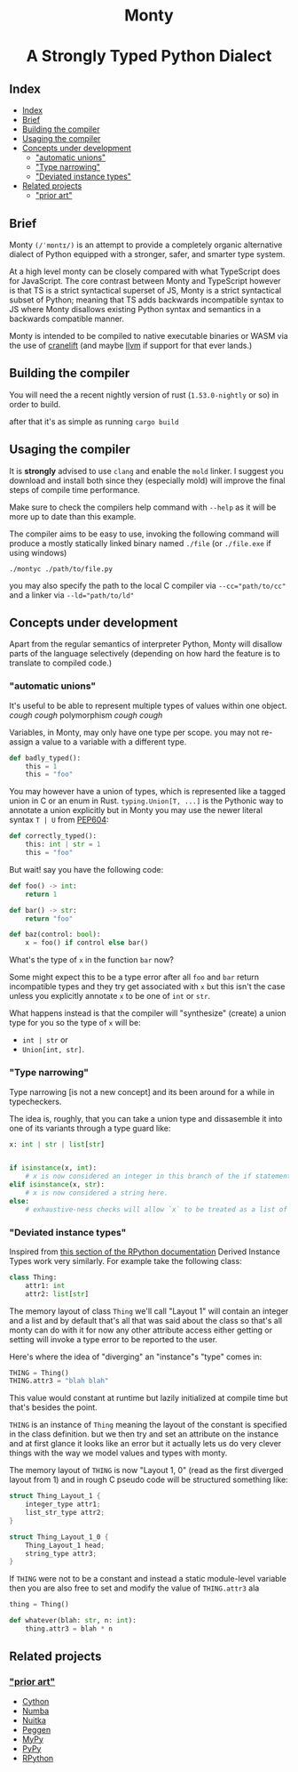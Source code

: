 <h1 align="center">Monty</h1>

<h1 align="center">A Strongly Typed Python Dialect</h1>

## Index

- [Index](#index)
- [Brief](#brief)
- [Building the compiler](#building-the-compiler)
- [Usaging the compiler](#usaging-the-compiler)
- [Concepts under development](#concepts-under-development)
  - ["automatic unions"](#automatic-unions)
  - ["Type narrowing"](#type-narrowing)
  - ["Deviated instance types"](#deviated-instance-types)
- [Related projects](#related-projects)
  - ["prior art"](#prior-art)

## Brief

Monty `(/ˈmɒntɪ/)` is an attempt to provide a completely organic alternative
dialect of Python equipped with a stronger, safer, and smarter type system.

At a high level monty can be closely compared with what TypeScript does for
JavaScript. The core contrast between Monty and TypeScript however is
that TS is a strict syntactical superset of JS, Monty is a strict syntactical
subset of Python; meaning that TS adds backwards incompatible syntax to JS
where Monty disallows existing Python syntax and semantics in a backwards
compatible manner.

Monty is intended to be compiled to native executable binaries or WASM via the
use of [cranelift] (and maybe [llvm] if support for that ever lands.)

## Building the compiler

You will need the a recent nightly version of rust (`1.53.0-nightly` or so) in order to build.

after that it's as simple as running `cargo build`

## Usaging the compiler

It is **strongly** advised to use `clang` and enable the `mold` linker.
I suggest you download and install both since they (especially mold) will
improve the final steps of compile time performance.

Make sure to check the compilers help command with `--help` as it will be more
up to date than this example.

The compiler aims to be easy to use, invoking the following command will produce
a mostly statically linked binary named `./file` (or `./file.exe` if using windows)

```
./montyc ./path/to/file.py
```

you may also specify the path to the local C compiler via `--cc="path/to/cc"`
and a linker via `--ld="path/to/ld"`

## Concepts under development

Apart from the regular semantics of interpreter Python, Monty will disallow
parts of the language selectively (depending on how hard the feature is to
translate to compiled code.)

### "automatic unions"

It's useful to be able to represent multiple types of values within one object.
_cough cough_ polymorphism _cough cough_

Variables, in Monty, may only have one type per scope.
you may not re-assign a value to a variable with a different type.

```py
def badly_typed():
    this = 1
    this = "foo"
```

You may however have a union of types, which is represented like a tagged union
in C or an enum in Rust. `typing.Union[T, ...]` is the Pythonic way to annotate
a union explicitly but in Monty you may use the newer literal syntax `T | U` from
[PEP604]:

```py
def correctly_typed():
    this: int | str = 1
    this = "foo"
```

But wait! say you have the following code:

```py
def foo() -> int:
    return 1

def bar() -> str:
    return "foo"

def baz(control: bool):
    x = foo() if control else bar()
```

What's the type of `x` in the function `bar` now?

Some might expect this to be a type error after all `foo` and `bar` return
incompatible types and they try get associated with `x` but this isn't the case
unless you explicitly annotate `x` to be one of `int` or `str`.

What happens instead is that the compiler will "synthesize" (create) a union
type for you so the type of `x` will be:

 * `int | str` or
 * `Union[int, str]`.

### "Type narrowing"

Type narrowing [is not a new concept] and its been around for a while in typecheckers.

The idea is, roughly, that you can take a union type and dissasemble it into one of its
variants through a type guard like:

```py
x: int | str | list[str]


if isinstance(x, int):
    # x is now considered an integer in this branch of the if statement
elif isinstance(x, str):
    # x is now considered a string here.
else:
    # exhaustive-ness checks will allow `x` to be treated as a list of strings here.
```

### "Deviated instance types"

Inspired from [this section of the RPython documentation][rpython-instances] Derived Instance Types
work very similarly. For example take the following class:

```py
class Thing:
    attr1: int
    attr2: list[str]
```

The memory layout of class `Thing` we'll call "Layout 1" will contain an integer and a list and by default
that's all that was said about the class so that's all monty can do with it for now any other attribute access
either getting or setting will invoke a type error to be reported to the user.

Here's where the idea of "diverging" an "instance"s "type" comes in:

```py
THING = Thing()
THING.attr3 = "blah blah"
```

This value would constant at runtime but lazily initialized at compile time but that's besides the point.

`THING` is an instance of `Thing` meaning the layout of the constant is specified in the class definition.
but we then try and set an attribute on the instance and at first glance it looks like an error but it actually
lets us do very clever things with the way we model values and types with monty.

The memory layout of `THING` is now "Layout 1, 0" (read as the first diverged layout from 1) and in rough
C pseudo code will be structured something like:

```c
struct Thing_Layout_1 {
    integer_type attr1;
    list_str_type attr2; 
}

struct Thing_Layout_1_0 {
    Thing_Layout_1 head;
    string_type attr3;
}
```

If `THING` were not to be a constant and instead a static module-level variable then you
are also free to set and modify the value of `THING.attr3` ala

```py
thing = Thing()

def whatever(blah: str, n: int):
    thing.attr3 = blah * n
```

## Related projects

### ["prior art"](https://github.com/rust-lang/rfcs/blob/master/text/2333-prior-art.md)

- [Cython](https://github.com/cython/cython)
- [Numba](https://github.com/numba/numba)
- [Nuitka](https://github.com/Nuitka/Nuitka)
- [Peggen](https://github.com/gvanrossum/pegen)
- [MyPy](https://github.com/python/mypy)
- [PyPy](https://foss.heptapod.net/pypy/pypy)
- [RPython](https://foss.heptapod.net/pypy/pypy/-/tree/branch/default/rpython)

[cranelift]: https://github.com/bytecodealliance/wasmtime/tree/main/cranelift
[llvm]: https://llvm.org/

[PEP604]: https://www.python.org/dev/peps/pep-0604/

[rpython-instances]: https://rpython.readthedocs.io/en/latest/translation.html#user-defined-classes-and-instances

